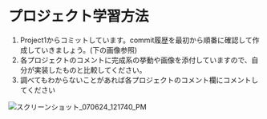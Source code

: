 # プロジェクト学習方法
1. Project1からコミットしています。commit履歴を最初から順番に確認して作成していきましょう。(下の画像参照)
2. 各プロジェクトのコメントに完成系の挙動や画像を添付していますので、自分が実装したものと比較してください。
3. 調べてもわからないことがあれば各プロジェクトのコメント欄にコメントしてください

![スクリーンショット_070624_121740_PM](https://github.com/Kroro1208/js-beginner-projects/assets/120287795/d4261975-9fee-4122-9b99-b0e88dfccf9a)
